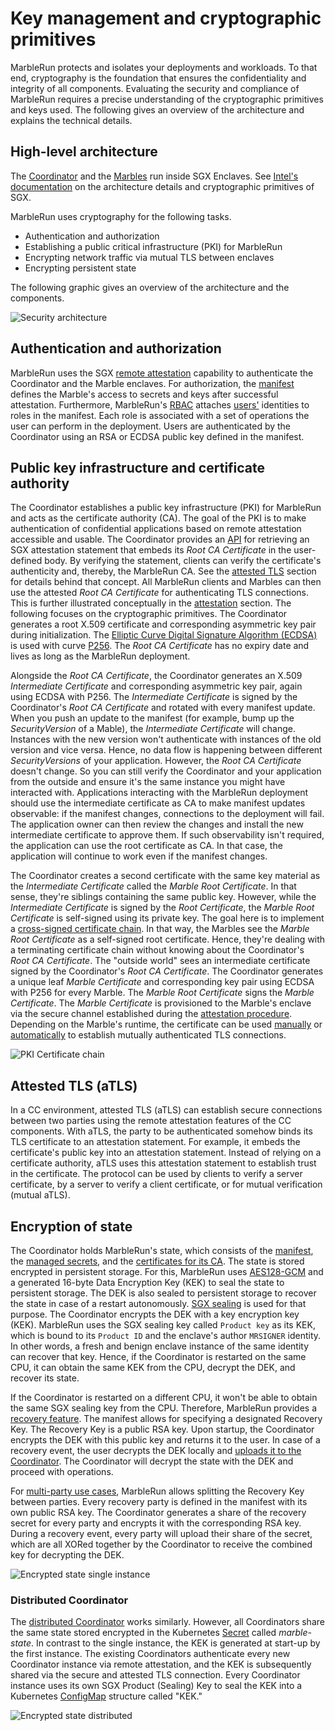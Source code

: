 # Key management and cryptographic primitives

MarbleRun protects and isolates your deployments and workloads. To that end, cryptography is the foundation that ensures the confidentiality and integrity of all components.
Evaluating the security and compliance of MarbleRun requires a precise understanding of the cryptographic primitives and keys used.
The following gives an overview of the architecture and explains the technical details.

## High-level architecture

The [Coordinator](coordinator.md) and the [Marbles](marbles.md) run inside SGX Enclaves. See [Intel's documentation](https://www.intel.com/content/www/us/en/developer/tools/software-guard-extensions/overview.html) on the architecture details and cryptographic primitives of SGX.

MarbleRun uses cryptography for the following tasks.

* Authentication and authorization
* Establishing a public critical infrastructure (PKI) for MarbleRun
* Encrypting network traffic via mutual TLS between enclaves
* Encrypting persistent state

The following graphic gives an overview of the architecture and the components.

![Security architecture](../_media/security_architecture.svg)

## Authentication and authorization

MarbleRun uses the SGX [remote attestation](../features/attestation.md) capability to authenticate the Coordinator and the Marble enclaves.
For authorization, the [manifest](../features/manifest.md) defines the Marble's access to secrets and keys after successful attestation.
Furthermore, MarbleRun's [RBAC](../workflows/define-manifest.md#roles) attaches [users'](../workflows/define-manifest.md#users) identities to roles in the manifest.
Each role is associated with a set of operations the user can perform in the deployment.
Users are authenticated by the Coordinator using an RSA or ECDSA public key defined in the manifest.

## Public key infrastructure and certificate authority

The Coordinator establishes a public key infrastructure (PKI) for MarbleRun and acts as the certificate authority (CA).
The goal of the PKI is to make authentication of confidential applications based on remote attestation accessible and usable.
The Coordinator provides an [API](../reference/coordinator.md) for retrieving an SGX attestation statement that embeds its *Root CA Certificate* in the user-defined body.
By verifying the statement, clients can verify the certificate's authenticity and, thereby, the MarbleRun CA.
See the [attested TLS](#attested-tls-atls) section for details behind that concept.
All MarbleRun clients and Marbles can then use the attested *Root CA Certificate* for authenticating TLS connections.
This is further illustrated conceptually in the [attestation](../features/attestation.md) section. The following focuses on the cryptographic primitives.
The Coordinator generates a root X.509 certificate and corresponding asymmetric key pair during initialization.
The [Elliptic Curve Digital Signature Algorithm (ECDSA)](https://www.secg.org/sec1-v2.pdf#page=49) is used with curve [P256](https://nvlpubs.nist.gov/nistpubs/FIPS/NIST.FIPS.186-4.pdf#page=111).
The *Root CA Certificate* has no expiry date and lives as long as the MarbleRun deployment.

Alongside the *Root CA Certificate*, the Coordinator generates an X.509 *Intermediate Certificate* and corresponding asymmetric key pair, again using ECDSA with P256.
The *Intermediate Certificate* is signed by the Coordinator's *Root CA Certificate* and rotated with every manifest update.
When you push an update to the manifest (for example, bump up the *SecurityVersion* of a Mable), the *Intermediate Certificate* will change.
Instances with the new version won't authenticate with instances of the old version and vice versa.
Hence, no data flow is happening between different *SecurityVersions* of your application.
However, the *Root CA Certificate* doesn't change. So you can still verify the Coordinator and your application from the outside and ensure it's the same instance you might have interacted with.
Applications interacting with the MarbleRun deployment should use the intermediate certificate as CA to make manifest updates observable:
if the manifest changes, connections to the deployment will fail.
The application owner can then review the changes and install the new intermediate certificate to approve them.
If such observability isn't required, the application can use the root certificate as CA.
In that case, the application will continue to work even if the manifest changes.

The Coordinator creates a second certificate with the same key material as the *Intermediate Certificate* called the *Marble Root Certificate*.
In that sense, they're siblings containing the same public key.
However, while the *Intermediate Certificate* is signed by the *Root Certificate*, the *Marble Root Certificate* is self-signed using its private key.
The goal here is to implement a  [cross-signed certificate chain](https://www.ssltrust.com.au/blog/understanding-certificate-cross-signing).
In that way, the Marbles see the *Marble Root Certificate* as a self-signed root certificate. Hence, they're dealing with a terminating certificate chain without knowing about the Coordinator's *Root CA Certificate*.
The "outside world" sees an intermediate certificate signed by the Coordinator's *Root CA Certificate*.
The Coordinator generates a unique leaf *Marble Certificate* and corresponding key pair using ECDSA with P256 for every Marble.
The *Marble Root Certificate* signs the *Marble Certificate*.
The *Marble Certificate* is provisioned to the Marble's enclave via the secure channel established during the [attestation procedure](../features/attestation.md).
Depending on the Marble's runtime, the certificate can be used [manually](../workflows/add-service.md#make-your-service-use-the-provided-tls-credentials) or [automatically](../features/transparent-TLS.md) to establish mutually authenticated TLS connections.

![PKI Certificate chain](../_media/cert-chain.svg)


## Attested TLS (aTLS)

In a CC environment, attested TLS (aTLS) can establish secure connections between two parties using the remote attestation features of the CC components.
With aTLS, the party to be authenticated somehow binds its TLS certificate to an attestation statement.
For example, it embeds the certificate's public key into an attestation statement.
Instead of relying on a certificate authority, aTLS uses this attestation statement to establish trust in the certificate.
The protocol can be used by clients to verify a server certificate, by a server to verify a client certificate, or for mutual verification (mutual aTLS).


## Encryption of state

The Coordinator holds MarbleRun's state, which consists of the [manifest](../features/manifest.md), the [managed secrets](../features/secrets-management.md), and the [certificates for its CA](../features/attestation.md).
The state is stored encrypted in persistent storage. For this, MarbleRun uses [AES128-GCM](https://www.rfc-editor.org/rfc/rfc5116#section-5.1) and a generated 16-byte Data Encryption Key (KEK) to seal the state to persistent storage.
The DEK is also sealed to persistent storage to recover the state in case of a restart autonomously.
[SGX sealing](https://www.intel.com/content/www/us/en/developer/articles/technical/introduction-to-intel-sgx-sealing.html) is used for that purpose.
The Coordinator encrypts the DEK with a key encryption key (KEK).
MarbleRun uses the SGX sealing key called `Product key` as its KEK, which is bound to its `Product ID` and the enclave's author `MRSIGNER` identity.
In other words, a fresh and benign enclave instance of the same identity can recover that key.
Hence, if the Coordinator is restarted on the same CPU, it can obtain the same KEK from the CPU, decrypt the DEK, and recover its state.

If the Coordinator is restarted on a different CPU, it won't be able to obtain the same SGX sealing key from the CPU.
Therefore, MarbleRun provides a [recovery feature](../features/recovery.md#recovery).
The manifest allows for specifying a designated Recovery Key. The Recovery Key is a public RSA key. Upon startup, the Coordinator encrypts the DEK with this public key and returns it to the user.
In case of a recovery event, the user decrypts the DEK locally and [uploads it to the Coordinator](../workflows/recover-coordinator.md).
The Coordinator will decrypt the state with the DEK and proceed with operations.

For [multi-party use cases](../features/recovery.md#multi-party-recovery), MarbleRun allows splitting the Recovery Key between parties.
Every recovery party is defined in the manifest with its own public RSA key.
The Coordinator generates a share of the recovery secret for every party and encrypts it with the corresponding RSA key.
During a recovery event, every party will upload their share of the secret, which are all XORed together by the Coordinator to receive the combined key for decrypting the DEK.

![Encrypted state single instance](../_media/enc-state-single.svg)


### Distributed Coordinator

The [distributed Coordinator](../features/recovery.md#distributed-coordinator) works similarly. However, all Coordinators share the same state stored encrypted in the Kubernetes [Secret](https://kubernetes.io/docs/concepts/configuration/secret/) called *marble-state*.
In contrast to the single instance, the KEK is generated at start-up by the first instance.
The existing Coordinators authenticate every new Coordinator instance via remote attestation, and the KEK is subsequently shared via the secure and attested TLS connection.
Every Coordinator instance uses its own SGX Product (Sealing) Key to seal the KEK into a Kubernetes [ConfigMap](https://kubernetes.io/docs/concepts/configuration/configmap/) structure called "KEK."


![Encrypted state distributed](../_media/enc-state-distributed.svg)
